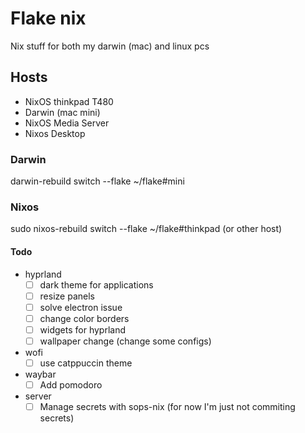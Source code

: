 # Flake nix

Nix stuff for both my darwin (mac) and linux pcs

## Hosts
- NixOS thinkpad T480
- Darwin (mac mini)
- NixOS Media Server
- Nixos Desktop

### Darwin
darwin-rebuild switch --flake ~/flake#mini

### Nixos
sudo nixos-rebuild switch --flake ~/flake#thinkpad (or other host)

#### Todo
- hyprland
    - [ ] dark theme for applications
    - [ ] resize panels
    - [ ] solve electron issue
    - [ ] change color borders
    - [ ] widgets for hyprland
    - [ ] wallpaper change (change some configs)
- wofi
    - [ ] use catppuccin theme
- waybar
    - [ ] Add pomodoro

- server
    - [ ] Manage secrets with sops-nix (for now I'm just not commiting secrets)
